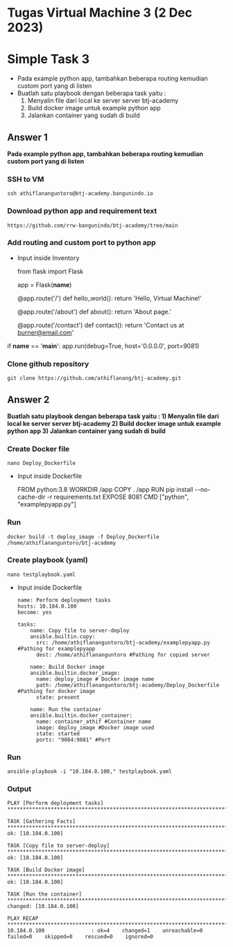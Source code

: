 ﻿# Tugas Virtual Machine 3 (2 Dec 2023)

# Simple Task 3
- Pada example python app, tambahkan beberapa routing kemudian custom port yang di listen
- Buatlah satu playbook dengan beberapa task yaitu :
  1) Menyalin file dari local ke server server btj-academy
  2) Build docker image untuk example python app
  3) Jalankan container yang sudah di build

## Answer 1

**Pada example python app, tambahkan beberapa routing kemudian custom port yang di listen**

### SSH to VM

    ssh athiflananguntoro@btj-academy.bangunindo.io

### Download python app and requirement text

    https://github.com/rrw-bangunindo/btj-academy/tree/main

### Add routing and custom port to python app
- Input inside Inventory

    from flask import Flask
    
    app = Flask(__name__)
    
    @app.route('/')
    def hello_world():
        return 'Hello, Virtual Machine!'
    
    @app.route('/about')
    def about():
        return 'About page.'
    
    @app.route('/contact')
    def contact():
        return 'Contact us at burner@email.com'

if __name__ == '__main__':
    app.run(debug=True, host='0.0.0.0', port=9081)

### Clone github repository
    git clone https://github.com/athiflanang/btj-academy.git

## Answer 2

**Buatlah satu playbook dengan beberapa task yaitu : 
	1) Menyalin file dari local ke server server btj-academy
  2) Build docker image untuk example python app
  3) Jalankan container yang sudah di build**

### Create Docker file

    nano Deploy_Dockerfile
    
- Input inside Dockerfile

    FROM python:3.8
    WORKDIR /app
    COPY . /app
    RUN pip install --no-cache-dir -r requirements.txt
    EXPOSE 8081
    CMD ["python", "examplepyapp.py"]


### Run

    docker build -t deploy_image -f Deploy_Dockerfile /home/athiflananguntoro/btj-academy
    
### Create playbook (yaml)

    nano testplaybook.yaml

- Input inside Dockerfile

      name: Perform deployment tasks
      hosts: 10.184.0.100
      become: yes
    
      tasks:
          name: Copy file to server-deploy
          ansible.builtin.copy:
            src: /home/athiflananguntoro/btj-academy/examplepyapp.py #Pathing for examplepyapp
            dest: /home/athiflananguntoro #Pathing for copied server
    
          name: Build Docker image
          ansible.builtin.docker_image:
            name: deploy_image # Docker image name
            path: /home/athiflananguntoro/btj-academy/Deploy_Dockerfile #Pathing for docker image
            state: present
    
          name: Run the container
          ansible.builtin.docker_container:
            name: container_athif #Container name
            image: deploy_image #Docker image used
            state: started
            ports: "9084:9081" #Port

### Run

    ansible-playbook -i "10.184.0.100," testplaybook.yaml

### Output

    PLAY [Perform deployment tasks] *****************************************************************************************************
    
    TASK [Gathering Facts] **************************************************************************************************************
    ok: [10.184.0.100]
    
    TASK [Copy file to server-deploy] ***************************************************************************************************
    ok: [10.184.0.100]
    
    TASK [Build Docker image] ***********************************************************************************************************
    ok: [10.184.0.100]
    
    TASK [Run the container] ************************************************************************************************************
    changed: [10.184.0.100]
    
    PLAY RECAP **************************************************************************************************************************
    10.184.0.100               : ok=4    changed=1    unreachable=0    failed=0    skipped=0    rescued=0    ignored=0

